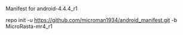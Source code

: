 Manifest for android-4.4.4_r1

repo init -u https://github.com/microman1934/android_manifest.git -b MicroRasta-mr4_r1
